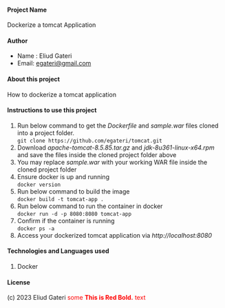 #### Project Name
Dockerize a tomcat Application
#### Author
 - Name : Eliud Gateri
 - Email: egateri@gmail.com
#### About this project
How to dockerize a tomcat application
#### Instructions to use this project   
1. Run below command to get the _Dockerfile_ and _sample.war_ files cloned into a project folder.    
 `git clone https://github.com/egateri/tomcat.git`   
2. Download _apache-tomcat-8.5.85.tar.gz_ and _jdk-8u361-linux-x64.rpm_ and save the files inside the cloned project folder above 
3. You may replace _sample.war_ with your working WAR file inside the cloned project folder 
4. Ensure docker is up and running    
   `docker version` 
5. Run below command to build the image  
  `docker build -t tomcat-app .`  
6. Run below command to run the container in docker  
  `docker run -d -p 8080:8080 tomcat-app`  
7. Confirm if the container is running   
  `docker ps -a` 
8. Access your dockerized tomcat application via *http://localhost:8080*
 
#### Technologies and Languages used
 1. Docker
####  License
(c) 2023 Eliud Gateri
<span style="color:red">some **This is Red Bold.** text</span>
